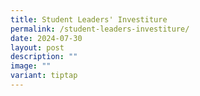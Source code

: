 ```yaml
---
title: Student Leaders' Investiture
permalink: /student-leaders-investiture/
date: 2024-07-30
layout: post
description: ""
image: ""
variant: tiptap
---
```

